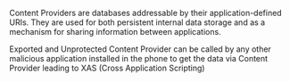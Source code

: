 
Content Providers are databases addressable by their application-defined
URIs. They are used for both persistent internal data storage and as a
mechanism for sharing information between applications.

Exported and Unprotected Content Provider can be called by any other
malicious application installed in the phone to get the data via Content
Provider leading to XAS (Cross Application Scripting)
